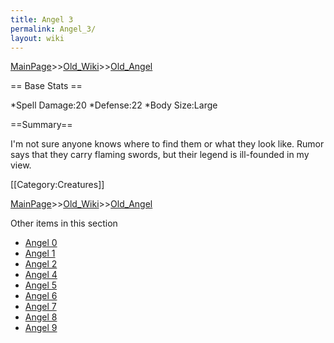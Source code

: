 ```yaml
---
title: Angel 3
permalink: Angel_3/
layout: wiki
---
```


[MainPage](/keeperrl_wiki/ "wikilink")>>[Old_Wiki](/keeperrl_wiki/Old_Wiki "wikilink")>>[Old_Angel](/keeperrl_wiki/Old_Angel "wikilink")

== Base Stats ==

*Spell Damage:20
*Defense:22
*Body Size:Large

==Summary==

I'm not sure anyone knows where to find them or what they look like. Rumor says that they carry flaming swords, but their legend is ill-founded in my view.

[[Category:Creatures]]

[MainPage](/keeperrl_wiki/ "wikilink")>>[Old_Wiki](/keeperrl_wiki/Old_Wiki "wikilink")>>[Old_Angel](/keeperrl_wiki/Old_Angel "wikilink")

Other items in this section
-    [Angel 0](/keeperrl_wiki/Angel_0 "wikilink")
-    [Angel 1](/keeperrl_wiki/Angel_1 "wikilink")
-    [Angel 2](/keeperrl_wiki/Angel_2 "wikilink")
-    [Angel 4](/keeperrl_wiki/Angel_4 "wikilink")
-    [Angel 5](/keeperrl_wiki/Angel_5 "wikilink")
-    [Angel 6](/keeperrl_wiki/Angel_6 "wikilink")
-    [Angel 7](/keeperrl_wiki/Angel_7 "wikilink")
-    [Angel 8](/keeperrl_wiki/Angel_8 "wikilink")
-    [Angel 9](/keeperrl_wiki/Angel_9 "wikilink")
